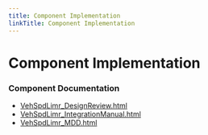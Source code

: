 ```yaml
---
title: Component Implementation
linkTitle: Component Implementation
---
```


# Component Implementation
### Component Documentation

- [VehSpdLimr_DesignReview.html](doc/VehSpdLimr_DesignReview.html)
- [VehSpdLimr_IntegrationManual.html](doc/VehSpdLimr_IntegrationManual.html)
- [VehSpdLimr_MDD.html](doc/VehSpdLimr_MDD.html)

